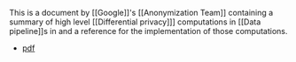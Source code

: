 This is a document by [[Google]]'s [[Anonymization Team]] containing a summary of high level [[Differential privacy]]] computations in [[Data pipeline]]s in and a reference for the implementation of those computations.

- [pdf](https://github.com/google/differential-privacy/blob/main/common_docs/Differential_Privacy_Computations_In_Data_Pipelines.pdf)